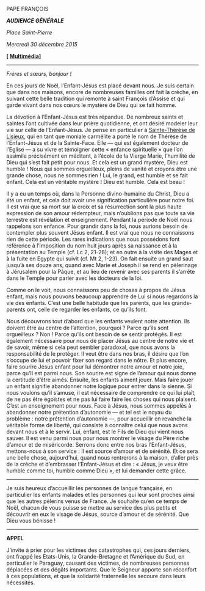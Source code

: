 PAPE FRANÇOIS

***AUDIENCE GÉNÉRALE***

*Place Saint-Pierre*

*Mercredi 30 décembre 2015*

**[ [Multimédia](http://w2.vatican.va/content/francesco/fr/events/event.dir.html/content/vaticanevents/fr/2015/12/30/udienzagenerale.html)]**

* * *

*Frères et sœurs, bonjour !*

En ces jours de Noël, l’Enfant-Jésus est placé devant nous. Je suis certain que dans nos maisons, encore de nombreuses familles ont fait la crèche, en suivant cette belle tradition qui remonte à saint François d’Assise et qui garde vivant dans nos cœurs le mystère de Dieu qui se fait homme.

La dévotion à l’Enfant-Jésus est très répandue. De nombreux saints et saintes l’ont cultivée dans leur prière quotidienne, et ont désiré modeler leur vie sur celle de l’Enfant-Jésus. Je pense en particulier à [Sainte-Thérèse de Lisieux,](http://www.vatican.va/news_services/liturgy/saints/ns_lit_doc_19101997_stherese_fr.html) qui en tant que moniale carmélite a porté le nom de Thérèse de l’Enfant-Jésus et de la Sainte-Face. Elle — qui est également docteur de l’Eglise — a su vivre et témoigner cette « enfance spirituelle » que l’on assimile précisément en méditant, à l’école de la Vierge Marie, l’humilité de Dieu qui s’est fait petit pour nous. Et cela est un grand mystère, Dieu est humble ! Nous qui sommes orgueilleux, pleins de vanité et croyons être une grande chose, nous ne sommes rien ! Lui, le grand, est humble et se fait enfant. Cela est un véritable mystère ! Dieu est humble. Cela est beau !

Il y a eu un temps où, dans la Personne divino-humaine du Christ, Dieu a été un enfant, et cela doit avoir une signification particulière pour notre foi. Il est vrai que sa mort sur la croix et sa résurrection sont la plus haute expression de son amour rédempteur, mais n’oublions pas que toute sa vie terrestre est révélation et enseignement. Pendant la période de Noël nous rappelons son enfance. Pour grandir dans la foi, nous aurions besoin de contempler plus souvent Jésus enfant. Il est vrai que nous ne connaissons rien de cette période. Les rares indications que nous possédons font référence à l’imposition du nom huit jours après sa naissance et à la présentation au Temple (cf. Lc 2, 21-28); et en outre à la visite des Mages et à la fuite en Egypte qui suivit (cf. Mt 2, 1-23). On fait ensuite un grand saut jusqu’à ses douze ans, quand avec Marie et Joseph il se rend en pèlerinage à Jérusalem pour la Pâque, et au lieu de revenir avec ses parents il s’arrête dans le Temple pour parler avec les docteurs de la loi.

Comme on le voit, nous connaissons peu de choses à propos de Jésus enfant, mais nous pouvons beaucoup apprendre de Lui si nous regardons la vie des enfants. C’est une belle habitude que les parents, que les grands-parents ont, celle de regarder les enfants, ce qu’ils font.

Nous découvrons tout d’abord que les enfants veulent notre attention. Ils doivent être au centre de l’attention, pourquoi ? Parce qu’ils sont orgueilleux ? Non ! Parce qu’ils ont besoin de se sentir protégés. Il est également nécessaire pour nous de placer Jésus au centre de notre vie et de savoir, même si cela peut sembler paradoxal, que nous avons la responsabilité de le protéger. Il veut être dans nos bras, il désire que l’on s’occupe de lui et pouvoir fixer son regard dans le nôtre. Et plus encore, faire sourire Jésus enfant pour lui démontrer notre amour et notre joie, parce qu’Il est parmi nous. Son sourire est signe de l’amour qui nous donne la certitude d’être aimés. Ensuite, les enfants aiment jouer. Mais faire jouer un enfant signifie abandonner notre logique pour entrer dans la sienne. Si nous voulons qu’il s’amuse, il est nécessaire de comprendre ce qui lui plaît, de ne pas être égoïstes et ne pas lui faire faire les choses qui nous plaisent. C’est un enseignement pour nous. Face à Jésus, nous sommes appelés à abandonner notre prétention d’autonomie — et tel est le noyau du problème : notre prétention d’autonomie —, pour accueillir en revanche la véritable forme de liberté, qui consiste à connaître celui que nous avons devant nous et à le servir. Lui, enfant, est le Fils de Dieu qui vient nous sauver. Il est venu parmi nous pour nous montrer le visage du Père riche d’amour et de miséricorde. Serrons donc entre nos bras l’Enfant-Jésus, mettons-nous à son service : Il est source d’amour et de sérénité. Et ce sera une belle chose, aujourd’hui, quand nous rentrerons à la maison, d’aller près de la crèche et d’embrasser l’Enfant-Jésus et dire : « Jésus, je veux être humble comme toi, humble comme Dieu », et lui demander cette grâce.

* * *

Je suis heureux d’accueillir les personnes de langue française, en particulier les enfants malades et les personnes qui leur sont proches ainsi que les autres pèlerins venus de France. Je souhaite qu’en ce temps de Noël, chacun de vous puisse se mettre au service des plus petits et découvrir en eux le visage de Jésus, source d’amour et de sérénité. Que Dieu vous bénisse !

* * *

**APPEL**

J’invite à prier pour les victimes des catastrophes qui, ces jours derniers, ont frappé les Etats-Unis, la Grande-Bretagne et l’Amérique du Sud, en particulier le Paraguay, causant des victimes, de nombreuses personnes déplacées et des dégâts importants. Que le Seigneur apporte son réconfort à ces populations, et que la solidarité fraternelle les secoure dans leurs nécessités.